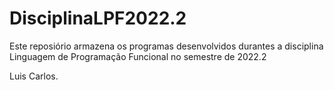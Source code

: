# DisciplinaLPF2022.2

Este reposiório armazena os programas desenvolvidos durantes a disciplina
Linguagem de Programação Funcional no semestre de 2022.2

Luis Carlos.
